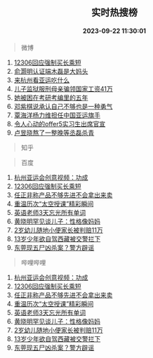 <div align="center"><h2>实时热搜榜</h2><h4>2023-09-22 11:30:01</h4></div>

> 微博  

1. [12306回应强制买长乘短](https://s.weibo.com/weibo?q=%2312306%E5%9B%9E%E5%BA%94%E5%BC%BA%E5%88%B6%E4%B9%B0%E9%95%BF%E4%B9%98%E7%9F%AD%23&t=31&band_rank=1&Refer=top)<br />
2. [俞灏明认证端木磊是大妈头](https://s.weibo.com/weibo?q=%23%E4%BF%9E%E7%81%8F%E6%98%8E%E8%AE%A4%E8%AF%81%E7%AB%AF%E6%9C%A8%E7%A3%8A%E6%98%AF%E5%A4%A7%E5%A6%88%E5%A4%B4%23&t=31&band_rank=2&Refer=top)<br />
3. [来杭州看亚运吃什么](https://s.weibo.com/weibo?q=%23%E6%9D%A5%E6%9D%AD%E5%B7%9E%E7%9C%8B%E4%BA%9A%E8%BF%90%E5%90%83%E4%BB%80%E4%B9%88%23&t=31&band_rank=3&Refer=top)<br />
4. [儿子监狱服刑母亲骗领国家工资41万](https://s.weibo.com/weibo?q=%23%E5%84%BF%E5%AD%90%E7%9B%91%E7%8B%B1%E6%9C%8D%E5%88%91%E6%AF%8D%E4%BA%B2%E9%AA%97%E9%A2%86%E5%9B%BD%E5%AE%B6%E5%B7%A5%E8%B5%8441%E4%B8%87%23&t=31&band_rank=4&Refer=top)<br />
5. [她被困在考研考编里的五年](https://s.weibo.com/weibo?q=%23%E5%A5%B9%E8%A2%AB%E5%9B%B0%E5%9C%A8%E8%80%83%E7%A0%94%E8%80%83%E7%BC%96%E9%87%8C%E7%9A%84%E4%BA%94%E5%B9%B4%23&t=31&band_rank=5&Refer=top)<br />
6. [邓紫棋说承认自己不够也是一种勇气](https://s.weibo.com/weibo?q=%23%E9%82%93%E7%B4%AB%E6%A3%8B%E8%AF%B4%E6%89%BF%E8%AE%A4%E8%87%AA%E5%B7%B1%E4%B8%8D%E5%A4%9F%E4%B9%9F%E6%98%AF%E4%B8%80%E7%A7%8D%E5%8B%87%E6%B0%94%23&t=31&band_rank=6&Refer=top)<br />
7. [覃海洋杨力维担任中国亚运旗手](https://s.weibo.com/weibo?q=%23%E8%A6%83%E6%B5%B7%E6%B4%8B%E6%9D%A8%E5%8A%9B%E7%BB%B4%E6%8B%85%E4%BB%BB%E4%B8%AD%E5%9B%BD%E4%BA%9A%E8%BF%90%E6%97%97%E6%89%8B%23&t=31&band_rank=7&Refer=top)<br />
8. [令人心动的offer5实习生出席官宣](https://s.weibo.com/weibo?q=%23%E4%BB%A4%E4%BA%BA%E5%BF%83%E5%8A%A8%E7%9A%84offer5%E5%AE%9E%E4%B9%A0%E7%94%9F%E5%87%BA%E5%B8%AD%E5%AE%98%E5%AE%A3%23&t=31&band_rank=8&Refer=top)<br />
9. [卢昱晓熬了一整晚等丞磊杀青](https://s.weibo.com/weibo?q=%23%E5%8D%A2%E6%98%B1%E6%99%93%E7%86%AC%E4%BA%86%E4%B8%80%E6%95%B4%E6%99%9A%E7%AD%89%E4%B8%9E%E7%A3%8A%E6%9D%80%E9%9D%92%23&t=31&band_rank=9&Refer=top)<br />

> 知乎  


> 百度  

1. [杭州亚运会创意视频：功成](https://www.baidu.com/s?wd=%E6%9D%AD%E5%B7%9E%E4%BA%9A%E8%BF%90%E4%BC%9A%E5%88%9B%E6%84%8F%E8%A7%86%E9%A2%91%EF%BC%9A%E5%8A%9F%E6%88%90&sa=fyb_news&rsv_dl=fyb_news)<br />
2. [12306回应强制买长乘短](https://www.baidu.com/s?wd=12306%E5%9B%9E%E5%BA%94%E5%BC%BA%E5%88%B6%E4%B9%B0%E9%95%BF%E4%B9%98%E7%9F%AD&sa=fyb_news&rsv_dl=fyb_news)<br />
3. [任正非称产品不够先进不会拿出来卖](https://www.baidu.com/s?wd=%E4%BB%BB%E6%AD%A3%E9%9D%9E%E7%A7%B0%E4%BA%A7%E5%93%81%E4%B8%8D%E5%A4%9F%E5%85%88%E8%BF%9B%E4%B8%8D%E4%BC%9A%E6%8B%BF%E5%87%BA%E6%9D%A5%E5%8D%96&sa=fyb_news&rsv_dl=fyb_news)<br />
4. [重温历次“太空授课”精彩瞬间](https://www.baidu.com/s?wd=%E9%87%8D%E6%B8%A9%E5%8E%86%E6%AC%A1%E2%80%9C%E5%A4%AA%E7%A9%BA%E6%8E%88%E8%AF%BE%E2%80%9D%E7%B2%BE%E5%BD%A9%E7%9E%AC%E9%97%B4&sa=fyb_news&rsv_dl=fyb_news)<br />
5. [英语老师3天忘光所有单词](https://www.baidu.com/s?wd=%E8%8B%B1%E8%AF%AD%E8%80%81%E5%B8%883%E5%A4%A9%E5%BF%98%E5%85%89%E6%89%80%E6%9C%89%E5%8D%95%E8%AF%8D&sa=fyb_news&rsv_dl=fyb_news)<br />
6. [黄晓明罕见谈儿子：性格像妈妈](https://www.baidu.com/s?wd=%E9%BB%84%E6%99%93%E6%98%8E%E7%BD%95%E8%A7%81%E8%B0%88%E5%84%BF%E5%AD%90%EF%BC%9A%E6%80%A7%E6%A0%BC%E5%83%8F%E5%A6%88%E5%A6%88&sa=fyb_news&rsv_dl=fyb_news)<br />
7. [2岁幼儿随地小便家长被判赔11万](https://www.baidu.com/s?wd=2%E5%B2%81%E5%B9%BC%E5%84%BF%E9%9A%8F%E5%9C%B0%E5%B0%8F%E4%BE%BF%E5%AE%B6%E9%95%BF%E8%A2%AB%E5%88%A4%E8%B5%9411%E4%B8%87&sa=fyb_news&rsv_dl=fyb_news)<br />
8. [13岁少年欲自驾西藏被交警拦下](https://www.baidu.com/s?wd=13%E5%B2%81%E5%B0%91%E5%B9%B4%E6%AC%B2%E8%87%AA%E9%A9%BE%E8%A5%BF%E8%97%8F%E8%A2%AB%E4%BA%A4%E8%AD%A6%E6%8B%A6%E4%B8%8B&sa=fyb_news&rsv_dl=fyb_news)<br />
9. [东莞现五尸凶杀案？警方辟谣](https://www.baidu.com/s?wd=%E4%B8%9C%E8%8E%9E%E7%8E%B0%E4%BA%94%E5%B0%B8%E5%87%B6%E6%9D%80%E6%A1%88%EF%BC%9F%E8%AD%A6%E6%96%B9%E8%BE%9F%E8%B0%A3&sa=fyb_news&rsv_dl=fyb_news)<br />

> 哔哩哔哩  

1. [杭州亚运会创意视频：功成](https://www.baidu.com/s?wd=%E6%9D%AD%E5%B7%9E%E4%BA%9A%E8%BF%90%E4%BC%9A%E5%88%9B%E6%84%8F%E8%A7%86%E9%A2%91%EF%BC%9A%E5%8A%9F%E6%88%90&sa=fyb_news&rsv_dl=fyb_news)<br />
2. [12306回应强制买长乘短](https://www.baidu.com/s?wd=12306%E5%9B%9E%E5%BA%94%E5%BC%BA%E5%88%B6%E4%B9%B0%E9%95%BF%E4%B9%98%E7%9F%AD&sa=fyb_news&rsv_dl=fyb_news)<br />
3. [任正非称产品不够先进不会拿出来卖](https://www.baidu.com/s?wd=%E4%BB%BB%E6%AD%A3%E9%9D%9E%E7%A7%B0%E4%BA%A7%E5%93%81%E4%B8%8D%E5%A4%9F%E5%85%88%E8%BF%9B%E4%B8%8D%E4%BC%9A%E6%8B%BF%E5%87%BA%E6%9D%A5%E5%8D%96&sa=fyb_news&rsv_dl=fyb_news)<br />
4. [重温历次“太空授课”精彩瞬间](https://www.baidu.com/s?wd=%E9%87%8D%E6%B8%A9%E5%8E%86%E6%AC%A1%E2%80%9C%E5%A4%AA%E7%A9%BA%E6%8E%88%E8%AF%BE%E2%80%9D%E7%B2%BE%E5%BD%A9%E7%9E%AC%E9%97%B4&sa=fyb_news&rsv_dl=fyb_news)<br />
5. [英语老师3天忘光所有单词](https://www.baidu.com/s?wd=%E8%8B%B1%E8%AF%AD%E8%80%81%E5%B8%883%E5%A4%A9%E5%BF%98%E5%85%89%E6%89%80%E6%9C%89%E5%8D%95%E8%AF%8D&sa=fyb_news&rsv_dl=fyb_news)<br />
6. [黄晓明罕见谈儿子：性格像妈妈](https://www.baidu.com/s?wd=%E9%BB%84%E6%99%93%E6%98%8E%E7%BD%95%E8%A7%81%E8%B0%88%E5%84%BF%E5%AD%90%EF%BC%9A%E6%80%A7%E6%A0%BC%E5%83%8F%E5%A6%88%E5%A6%88&sa=fyb_news&rsv_dl=fyb_news)<br />
7. [2岁幼儿随地小便家长被判赔11万](https://www.baidu.com/s?wd=2%E5%B2%81%E5%B9%BC%E5%84%BF%E9%9A%8F%E5%9C%B0%E5%B0%8F%E4%BE%BF%E5%AE%B6%E9%95%BF%E8%A2%AB%E5%88%A4%E8%B5%9411%E4%B8%87&sa=fyb_news&rsv_dl=fyb_news)<br />
8. [13岁少年欲自驾西藏被交警拦下](https://www.baidu.com/s?wd=13%E5%B2%81%E5%B0%91%E5%B9%B4%E6%AC%B2%E8%87%AA%E9%A9%BE%E8%A5%BF%E8%97%8F%E8%A2%AB%E4%BA%A4%E8%AD%A6%E6%8B%A6%E4%B8%8B&sa=fyb_news&rsv_dl=fyb_news)<br />
9. [东莞现五尸凶杀案？警方辟谣](https://www.baidu.com/s?wd=%E4%B8%9C%E8%8E%9E%E7%8E%B0%E4%BA%94%E5%B0%B8%E5%87%B6%E6%9D%80%E6%A1%88%EF%BC%9F%E8%AD%A6%E6%96%B9%E8%BE%9F%E8%B0%A3&sa=fyb_news&rsv_dl=fyb_news)<br />

